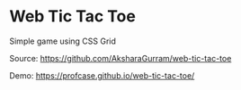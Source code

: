 # Web Tic Tac Toe

Simple game using CSS Grid

Source: <https://github.com/AksharaGurram/web-tic-tac-toe>

Demo: <https://profcase.github.io/web-tic-tac-toe/>
